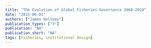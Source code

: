 ```yaml
---
title: "The Evolution of Global Fisheries Governance 1960-2010"
date: "2015-06-01"
authors: ["James Hollway"]
publication_types: ["3"]
publication: "NA"
publication_short: "NA"
tags: [Fisheries, institutional design]
---
```


